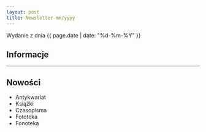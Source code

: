 ```yaml
---
layout: post
title: Newsletter mm/yyyy
---
```


Wydanie z dnia {{ page.date | date: "%d-%m-%Y" }}

## Informacje

---

## Nowości

- Antykwariat
- Książki
- Czasopisma
- Fototeka
- Fonoteka
